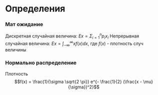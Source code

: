 # Определения
### Мат ожидание
Дискретная случайная величина:
$Ex = \Sigma_{i=1}^np_ix_i$
Непрерывная случайная величина:
$Ex = \int_{-\infty}^{\infty}xf(x)dx$, где $f(x)$ - плотность случ величины

### Нормально распределение
Плотность
$$f(x) = \frac{1}{\sigma \sqrt{2 \pi}} e^{- \frac{1}{2} (\frac{x - \mu} {\sigma})^2}$$

